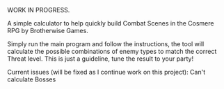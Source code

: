 WORK IN PROGRESS.

A simple calculator to help quickly build Combat Scenes in the Cosmere RPG by Brotherwise Games.

Simply run the main program and follow the instructions, the tool will calculate the possible combinations of enemy types to match the correct Threat level. This is just a guideline, tune the result to your party!

Current issues (will be fixed as I continue work on this project):
Can't calculate Bosses